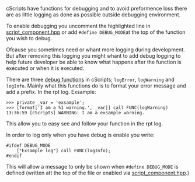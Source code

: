 cScripts have functions for debugging  and to avoid preformence loss there are as little logging as done as possible outside debugging environment. 

To enable debugging you uncomment the highlighted line in [script_component.hpp](https://github.com/7Cav/cScripts/blob/master/cScripts/script_component.hpp#L7) or add `#define DEBUG_MODE`at the top of the function you wish to debug.

Ofcause you sometimes need or whant more logging during development. But after removing this logging you might whant to add debug logging to help future developer be able to know what happens after the function is executed or when it is executed.

There are three [debug functions](https://github.com/7Cav/cScripts/tree/master/cScripts/CavFnc/functions/debug) in cScripts; `logError`, `logWarning` and `logInfo`. Mainly what this functions do is to format your error message and add a prefix. In the rpt log. Exsample:
```
>>> private _var = 'exsample';
>>> [format['I am a %1 warning.', _var]] call FUNC(logWarning)
13:36:59 [cScripts] WARNING: I am a exsample warning.
```
This allow you to easy see and follow  your function in the rpt log.

In order to log only when you have debug is enable you write:
```
#ifdef DEBUG_MODE
    ["Exsample log"] call FUNC(logInfo);
#endif
```
This will allow a message to only be shown when `#define DEBUG_MODE` is defined (written att the top of the file or enabled via [script_component.hpp](https://github.com/7Cav/cScripts/blob/master/cScripts/script_component.hpp#L7).)